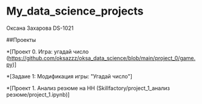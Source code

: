 # My_data_science_projects
Оксана Захарова DS-1021

##Проекты

*[Проект 0. Игра: угадай число (https://github.com/oksazzz/oksa_data_science/blob/main/project_0/game.py)]

*[Задаие 1: Модификация игры: "Угадай число"]


*[Проект 1. Анализ резюме на HH (Skillfactory/project_1_анализ резюме/project_1.ipynb)]